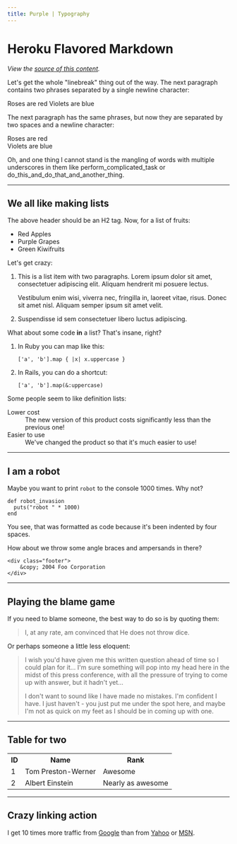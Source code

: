 ```yaml
---
title: Purple | Typography
---
```


Heroku Flavored Markdown
========================

*View the [source of this content](http://github.github.com/github-flavored-markdown/sample_content.html).*

Let's get the whole "linebreak" thing out of the way. The next paragraph
contains two phrases separated by a single newline character:

Roses are red
Violets are blue

The next paragraph has the same phrases, but now they are separated by two
spaces and a newline character:

Roses are red  
Violets are blue

Oh, and one thing I cannot stand is the mangling of words with multiple
underscores in them like perform_complicated_task or
do_this_and_do_that_and_another_thing.

---

We all like making lists
------------------------

The above header should be an H2 tag. Now, for a list of fruits:

* Red Apples
* Purple Grapes
* Green Kiwifruits

Let's get crazy:

1.  This is a list item with two paragraphs. Lorem ipsum dolor
    sit amet, consectetuer adipiscing elit. Aliquam hendrerit
    mi posuere lectus.

    Vestibulum enim wisi, viverra nec, fringilla in, laoreet
    vitae, risus. Donec sit amet nisl. Aliquam semper ipsum
    sit amet velit.

2.  Suspendisse id sem consectetuer libero luctus adipiscing.

What about some code **in** a list? That's insane, right?

1. In Ruby you can map like this:

    ```
    ['a', 'b'].map { |x| x.uppercase }
    ```

2. In Rails, you can do a shortcut:

    ```
    ['a', 'b'].map(&:uppercase)
    ```

Some people seem to like definition lists:

<dl>
  <dt>Lower cost</dt>
  <dd>The new version of this product costs significantly less than the previous one!</dd>
  <dt>Easier to use</dt>
  <dd>We've changed the product so that it's much easier to use!</dd>
</dl>

---

I am a robot
------------

Maybe you want to print `robot` to the console 1000 times. Why not?

```
def robot_invasion
  puts("robot " * 1000)
end
```

You see, that was formatted as code because it's been indented by four spaces.

How about we throw some angle braces and ampersands in there?

```
<div class="footer">
    &copy; 2004 Foo Corporation
</div>
```

---

Playing the blame game
----------------------

If you need to blame someone, the best way to do so is by quoting them:

> I, at any rate, am convinced that He does not throw dice.

Or perhaps someone a little less eloquent:

> I wish you'd have given me this written question ahead of time so I could
> plan for it... I'm sure something will pop into my head here in the midst of
> this press conference, with all the pressure of trying to come up with
> answer, but it hadn't yet...
>
> I don't want to sound like I have made no mistakes. I'm confident I have. I
> just haven't - you just put me under the spot here, and maybe I'm not as
> quick on my feet as I should be in coming up with one.

---

Table for two
-------------

<table>
  <tr>
    <th>ID</th><th>Name</th><th>Rank</th>
  </tr>
  <tr>
    <td>1</td><td>Tom Preston-Werner</td><td>Awesome</td>
  </tr>
  <tr>
    <td>2</td><td>Albert Einstein</td><td>Nearly as awesome</td>
  </tr>
</table>

---

Crazy linking action
--------------------

I get 10 times more traffic from [Google][1] than from [Yahoo][2] or [MSN][3].

[1]: http://google.com/        "Google"
[2]: http://search.yahoo.com/  "Yahoo Search"
[3]: http://search.msn.com/    "MSN Search"
